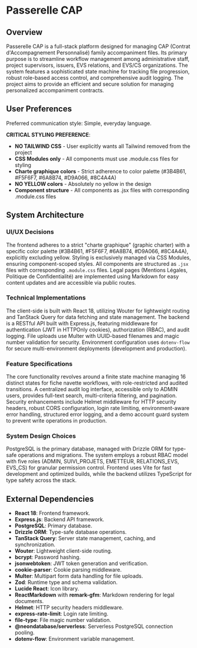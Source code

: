# Passerelle CAP

## Overview

Passerelle CAP is a full-stack platform designed for managing CAP (Contrat d'Accompagnement Personnalisé) family accompaniment files. Its primary purpose is to streamline workflow management among administrative staff, project supervisors, issuers, EVS relations, and EVS/CS organizations. The system features a sophisticated state machine for tracking file progression, robust role-based access control, and comprehensive audit logging. The project aims to provide an efficient and secure solution for managing personalized accompaniment contracts.

## User Preferences

Preferred communication style: Simple, everyday language.

**CRITICAL STYLING PREFERENCE**:
- **NO TAILWIND CSS** - User explicitly wants all Tailwind removed from the project
- **CSS Modules only** - All components must use .module.css files for styling
- **Charte graphique colors** - Strict adherence to color palette (#3B4B61, #F5F6F7, #6A8B74, #D9A066, #8C4A4A)
- **NO YELLOW colors** - Absolutely no yellow in the design
- **Component structure** - All components as .jsx files with corresponding .module.css files

## System Architecture

### UI/UX Decisions
The frontend adheres to a strict "charte graphique" (graphic charter) with a specific color palette (#3B4B61, #F5F6F7, #6A8B74, #D9A066, #8C4A4A), explicitly excluding yellow. Styling is exclusively managed via CSS Modules, ensuring component-scoped styles. All components are structured as `.jsx` files with corresponding `.module.css` files. Legal pages (Mentions Légales, Politique de Confidentialité) are implemented using Markdown for easy content updates and are accessible via public routes.

### Technical Implementations
The client-side is built with React 18, utilizing Wouter for lightweight routing and TanStack Query for data fetching and state management. The backend is a RESTful API built with Express.js, featuring middleware for authentication (JWT in HTTPOnly cookies), authorization (RBAC), and audit logging. File uploads use Multer with UUID-based filenames and magic number validation for security. Environment configuration uses `dotenv-flow` for secure multi-environment deployments (development and production).

### Feature Specifications
The core functionality revolves around a finite state machine managing 16 distinct states for fiche navette workflows, with role-restricted and audited transitions. A centralized audit log interface, accessible only to ADMIN users, provides full-text search, multi-criteria filtering, and pagination. Security enhancements include Helmet middleware for HTTP security headers, robust CORS configuration, login rate limiting, environment-aware error handling, structured error logging, and a demo account guard system to prevent write operations in production.

### System Design Choices
PostgreSQL is the primary database, managed with Drizzle ORM for type-safe operations and migrations. The system employs a robust RBAC model with five roles (ADMIN, SUIVI_PROJETS, EMETTEUR, RELATIONS_EVS, EVS_CS) for granular permission control. Frontend uses Vite for fast development and optimized builds, while the backend utilizes TypeScript for type safety across the stack.

## External Dependencies

- **React 18**: Frontend framework.
- **Express.js**: Backend API framework.
- **PostgreSQL**: Primary database.
- **Drizzle ORM**: Type-safe database operations.
- **TanStack Query**: Server state management, caching, and synchronization.
- **Wouter**: Lightweight client-side routing.
- **bcrypt**: Password hashing.
- **jsonwebtoken**: JWT token generation and verification.
- **cookie-parser**: Cookie parsing middleware.
- **Multer**: Multipart form data handling for file uploads.
- **Zod**: Runtime type and schema validation.
- **Lucide React**: Icon library.
- **ReactMarkdown** with **remark-gfm**: Markdown rendering for legal documents.
- **Helmet**: HTTP security headers middleware.
- **express-rate-limit**: Login rate limiting.
- **file-type**: File magic number validation.
- **@neondatabase/serverless**: Serverless PostgreSQL connection pooling.
- **dotenv-flow**: Environment variable management.